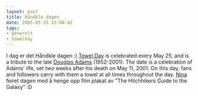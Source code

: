 ```yaml
---
layout: post
title: Håndkle dagen
date: 2005-05-25 15:08:42
tags: 
- generelt
- towelday
---
```

I dag er det Håndkle dagen :) <a href="http://www.towelday.kojv.net/">Towel Day</a> is celebrated every May 25, and is a tribute to the late <a href="http://en.wikipedia.org/wiki/Douglas_Adams">Douglas Adams</a> (1952-2001). The date is a celebration of Adams' life, set two weeks after his death on May 11, 2001. On this day, fans and followers carry with them a towel at all times throughout the day. <a href="http://nenia.slaskdot.org">Nina</a> feiret dagen med å henge opp film plakat av "The Hitchhikers Guide to the Galaxy" :D
